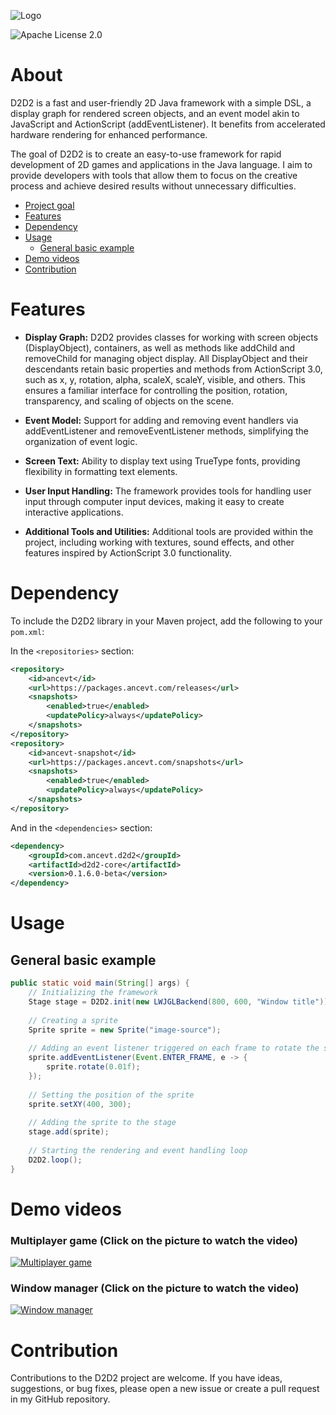 ![Logo](https://raw.githubusercontent.com/Anc3vt/d2d2-core/9dc0b2adc6d279dc394db609ec4a829c58277c59/img/logo.png
)


![Apache License 2.0](https://img.shields.io/badge/License-Apache%202.0-blue.svg)

# About
D2D2 is a fast and user-friendly 2D Java framework with a simple DSL, a display graph for rendered screen objects, and an event model akin to JavaScript and ActionScript (addEventListener). It benefits from accelerated hardware rendering for enhanced performance.

The goal of D2D2 is to create an easy-to-use framework for rapid development of 2D games and applications in the Java language. I aim to provide developers with tools that allow them to focus on the creative process and achieve desired results without unnecessary difficulties.
- [Project goal](#project-goal)
- [Features](#features)
- [Dependency](#dependency)
- [Usage](#usage)
  - [General basic example](#general-basic-example)
- [Demo videos](#demo-videos)
- [Contribution](#contribution)

# Features

- **Display Graph:** D2D2 provides classes for working with screen objects (DisplayObject), containers, as well as methods like addChild and removeChild for managing object display. All DisplayObject and their descendants retain basic properties and methods from ActionScript 3.0, such as x, y, rotation, alpha, scaleX, scaleY, visible, and others. This ensures a familiar interface for controlling the position, rotation, transparency, and scaling of objects on the scene.

- **Event Model:** Support for adding and removing event handlers via addEventListener and removeEventListener methods, simplifying the organization of event logic.

- **Screen Text:** Ability to display text using TrueType fonts, providing flexibility in formatting text elements.

- **User Input Handling:** The framework provides tools for handling user input through computer input devices, making it easy to create interactive applications.

- **Additional Tools and Utilities:** Additional tools are provided within the project, including working with textures, sound effects, and other features inspired by ActionScript 3.0 functionality.

# Dependency

To include the D2D2 library in your Maven project, add the following to your `pom.xml`:

In the `<repositories>` section:

```xml
<repository>
    <id>ancevt</id>
    <url>https://packages.ancevt.com/releases</url>
    <snapshots>
        <enabled>true</enabled>
        <updatePolicy>always</updatePolicy>
    </snapshots>
</repository>
<repository>
    <id>ancevt-snapshot</id>
    <url>https://packages.ancevt.com/snapshots</url>
    <snapshots>
        <enabled>true</enabled>
        <updatePolicy>always</updatePolicy>
    </snapshots>
</repository>
```

And in the `<dependencies>` section:

```xml
<dependency>
    <groupId>com.ancevt.d2d2</groupId>
    <artifactId>d2d2-core</artifactId>
    <version>0.1.6.0-beta</version>
</dependency>
```

# Usage

## General basic example
```java
public static void main(String[] args) {
    // Initializing the framework
    Stage stage = D2D2.init(new LWJGLBackend(800, 600, "Window title"));
    
    // Creating a sprite
    Sprite sprite = new Sprite("image-source");
    
    // Adding an event listener triggered on each frame to rotate the sprite
    sprite.addEventListener(Event.ENTER_FRAME, e -> {
        sprite.rotate(0.01f);
    });
    
    // Setting the position of the sprite
    sprite.setXY(400, 300);
    
    // Adding the sprite to the stage
    stage.add(sprite);
    
    // Starting the rendering and event handling loop
    D2D2.loop();
}
```
# Demo videos
### Multiplayer game (Click on the picture to watch the video)
[![Multiplayer game](https://raw.githubusercontent.com/Anc3vt/d2d2-core/9dc0b2adc6d279dc394db609ec4a829c58277c59/img/game_preview.png)](https://www.youtube.com/watch?v=YrSkHELR89w)
### Window manager (Click on the picture to watch the video)
[![Window manager](https://raw.githubusercontent.com/Anc3vt/d2d2-core/9dc0b2adc6d279dc394db609ec4a829c58277c59/img/window_manager.gif)](https://www.youtube.com/watch?v=P3SNHOAOBMo)



# Contribution
Contributions to the D2D2 project are welcome. If you have ideas, suggestions, or bug fixes, please open a new issue or create a pull request in my GitHub repository.
